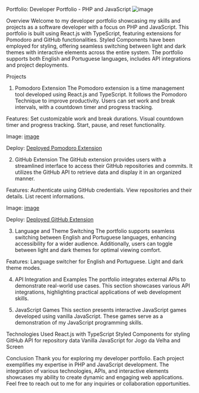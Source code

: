 Portfolio: Developer Portfolio - PHP and JavaScript
![image](https://github.com/tdiascontato/CreateReactAppPortifolio/assets/98658691/61f362be-fc3b-4e61-b668-3f8fd318d2f3)

Overview
Welcome to my developer portfolio showcasing my skills and projects as a software developer with a focus on PHP and JavaScript. This portfolio is built using React.js with TypeScript, featuring extensions for Pomodoro and GitHub functionalities. Styled Components have been employed for styling, offering seamless switching between light and dark themes with interactive elements across the entire system. The portfolio supports both English and Portuguese languages, includes API integrations and project deployments.

Projects
1. Pomodoro Extension
The Pomodoro extension is a time management tool developed using React.js and TypeScript. It follows the Pomodoro Technique to improve productivity. Users can set work and break intervals, with a countdown timer and progress tracking.

Features:
Set customizable work and break durations.
Visual countdown timer and progress tracking.
Start, pause, and reset functionality.

Image:
[image](https://github.com/tdiascontato/CreateReactAppPortifolio/assets/98658691/b21659fd-21ed-4e6f-bdb1-4172fdfe6b90)


Deploy:
[Deployed Pomodoro Extension](https://tdiaspomodoro.vercel.app/)

2. GitHub Extension
The GitHub extension provides users with a streamlined interface to access their GitHub repositories and commits. It utilizes the GitHub API to retrieve data and display it in an organized manner.

Features:
Authenticate using GitHub credentials.
View repositories and their details.
List recent informations.

Image:
[image](https://github.com/tdiascontato/CreateReactAppPortifolio/assets/98658691/6e3ce606-ab0b-46f4-a049-bfff03b40a31)


Deploy:
[Deployed GitHub Extension](https://tdiasgithub.vercel.app/)

3. Language and Theme Switching
The portfolio supports seamless switching between English and Portuguese languages, enhancing accessibility for a wider audience. Additionally, users can toggle between light and dark themes for optimal viewing comfort.

Features:
Language switcher for English and Portuguese.
Light and dark theme modes.

4. API Integration and Examples
The portfolio integrates external APIs to demonstrate real-world use cases. This section showcases various API integrations, highlighting practical applications of web development skills.

5. JavaScript Games
This section presents interactive JavaScript games developed using vanilla JavaScript. These games serve as a demonstration of my JavaScript programming skills.

Technologies Used
React.js with TypeScript
Styled Components for styling
GitHub API for repository data
Vanilla JavaScript for Jogo da Velha and Screen

Conclusion
Thank you for exploring my developer portfolio. Each project exemplifies my expertise in PHP and JavaScript development. The integration of various technologies, APIs, and interactive elements showcases my ability to create dynamic and engaging web applications. Feel free to reach out to me for any inquiries or collaboration opportunities.
